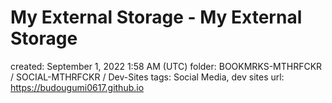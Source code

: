 # My External Storage - My External Storage

created: September 1, 2022 1:58 AM (UTC)
folder: BOOKMRKS-MTHRFCKR / SOCIAL-MTHRFCKR / Dev-Sites
tags: Social Media, dev sites
url: https://budougumi0617.github.io